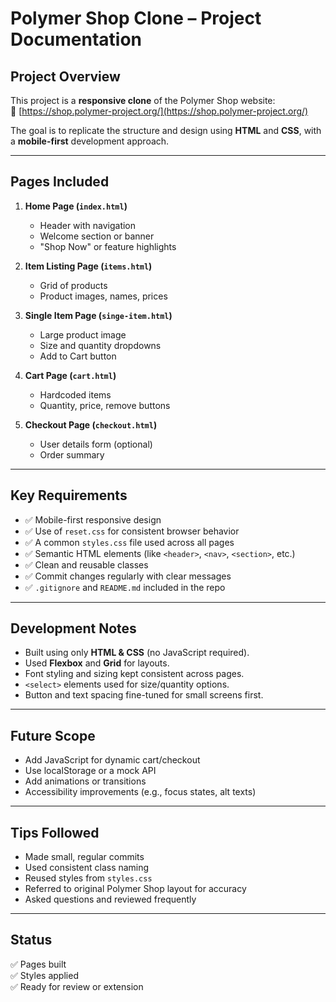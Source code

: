 # Polymer Shop Clone – Project Documentation

## Project Overview

This project is a **responsive clone** of the Polymer Shop website:  
🔗 [https://shop.polymer-project.org/](https://shop.polymer-project.org/)

The goal is to replicate the structure and design using **HTML** and **CSS**, with a **mobile-first** development approach.

---

## Pages Included

1. **Home Page (`index.html`)**  
   - Header with navigation  
   - Welcome section or banner  
   - "Shop Now" or feature highlights

2. **Item Listing Page (`items.html`)**  
   - Grid of products  
   - Product images, names, prices

3. **Single Item Page (`singe-item.html`)**  
   - Large product image  
   - Size and quantity dropdowns  
   - Add to Cart button

4. **Cart Page (`cart.html`)**  
   - Hardcoded items  
   - Quantity, price, remove buttons

5. **Checkout Page (`checkout.html`)**  
   - User details form (optional)  
   - Order summary  

---

## Key Requirements

- ✅ Mobile-first responsive design
- ✅ Use of `reset.css` for consistent browser behavior
- ✅ A common `styles.css` file used across all pages
- ✅ Semantic HTML elements (like `<header>`, `<nav>`, `<section>`, etc.)
- ✅ Clean and reusable classes
- ✅ Commit changes regularly with clear messages
- ✅ `.gitignore` and `README.md` included in the repo

---


## Development Notes

- Built using only **HTML & CSS** (no JavaScript required).
- Used **Flexbox** and **Grid** for layouts.
- Font styling and sizing kept consistent across pages.
- `<select>` elements used for size/quantity options.
- Button and text spacing fine-tuned for small screens first.

---

## Future Scope

- Add JavaScript for dynamic cart/checkout
- Use localStorage or a mock API
- Add animations or transitions
- Accessibility improvements (e.g., focus states, alt texts)

---

## Tips Followed

- Made small, regular commits  
- Used consistent class naming  
- Reused styles from `styles.css`  
- Referred to original Polymer Shop layout for accuracy  
- Asked questions and reviewed frequently

---

## Status

✅ Pages built  
✅ Styles applied  
✅ Ready for review or extension  
